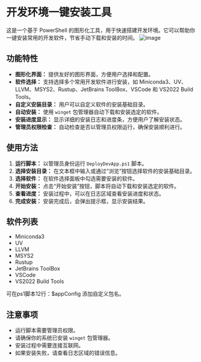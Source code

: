 # 开发环境一键安装工具

这是一个基于 PowerShell 的图形化工具，用于快速搭建开发环境。它可以帮助你一键安装常用的开发软件，节省手动下载和安装的时间。
![image](img/img.jpg)

## 功能特性

* **图形化界面：** 提供友好的图形界面，方便用户选择和配置。
* **软件选择：** 支持选择多个常用开发软件进行安装，如 Miniconda3、UV、LLVM、MSYS2、Rustup、JetBrains ToolBox、VSCode 和 VS2022 Build Tools。
* **自定义安装目录：** 用户可以自定义软件的安装基础目录。
* **自动安装：** 使用 `winget` 包管理器自动下载和安装选定的软件。
* **安装进度显示：** 显示详细的安装日志和进度条，方便用户了解安装状态。
* **管理员权限检查：** 自动检查是否以管理员权限运行，确保安装顺利进行。

## 使用方法

1.  **运行脚本：** 以管理员身份运行 `DeployDevApp.ps1` 脚本。
2.  **选择安装目录：** 在文本框中输入或通过“浏览”按钮选择软件的安装基础目录。
3.  **选择软件：** 在软件选择面板中勾选需要安装的软件。
4.  **开始安装：** 点击“开始安装”按钮，脚本将自动下载和安装选定的软件。
5.  **查看进度：** 安装过程中，可以在日志区域查看安装进度和状态。
6.  **完成安装：** 安装完成后，会弹出提示框，显示安装结果。

## 软件列表

* Miniconda3
* UV
* LLVM
* MSYS2
* Rustup
* JetBrains ToolBox
* VSCode
* VS2022 Build Tools

可在ps1脚本12行：$appConfig 添加自定义包名。

## 注意事项

* 运行脚本需要管理员权限。
* 请确保你的系统已安装 `winget` 包管理器。
* 安装过程中需要连接互联网。
* 如果安装失败，请查看日志区域的错误信息。
